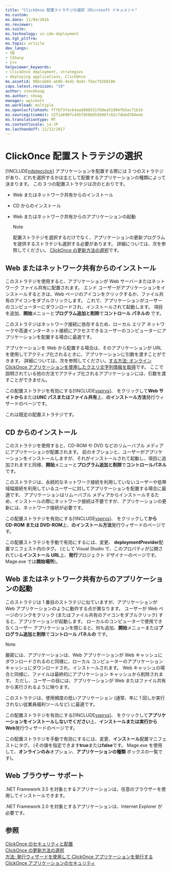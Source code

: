 ```yaml
---
title: "ClickOnce 配置ストラテジの選択 |Microsoft ドキュメント"
ms.custom: 
ms.date: 11/04/2016
ms.reviewer: 
ms.suite: 
ms.technology: vs-ide-deployment
ms.tgt_pltfrm: 
ms.topic: article
dev_langs:
- VB
- CSharp
- C++
helpviewer_keywords:
- ClickOnce deployment, strategies
- deploying applications, ClickOnce
ms.assetid: 98bcab65-ab8b-4ed1-9adc-fdacf92b8106
caps.latest.revision: "19"
author: stevehoag
ms.author: shoag
manager: wpickett
ms.workload: multiple
ms.openlocfilehash: fffb73fac64aad880531fb8ea51904fb5ac71b16
ms.sourcegitcommit: 32f1a690fc445f9586d53698fc82c7debd784eeb
ms.translationtype: MT
ms.contentlocale: ja-JP
ms.lasthandoff: 12/22/2017
---
```

# <a name="choosing-a-clickonce-deployment-strategy"></a>ClickOnce 配置ストラテジの選択
[!INCLUDE[ndptecclick](../deployment/includes/ndptecclick_md.md)] アプリケーションを配置する際には 3 つのストラテジがあり、どれを選択するかは主として配置するアプリケーションの種類によって決まります。 この 3 つの配置ストラテジは次のとおりです。  
  
-   Web またはネットワーク共有からのインストール  
  
-   CD からのインストール  
  
-   Web またはネットワーク共有からのアプリケーションの起動  
  
    > [!NOTE]
    >  配置ストラテジを選択するだけでなく、アプリケーションの更新プログラムを提供するストラテジも選択する必要があります。 詳細については、次を参照してください。 [ClickOnce の更新方法の選択](../deployment/choosing-a-clickonce-update-strategy.md)です。  
  
## <a name="install-from-the-web-or-a-network-share"></a>Web またはネットワーク共有からのインストール  
 このストラテジを使用すると、アプリケーションが Web サーバーまたはネットワーク ファイル共有に配置されます。 エンド ユーザーがアプリケーションをインストールするときは、Web ページのアイコンをクリックするか、ファイル共有のアイコンをダブルクリックします。 これで、アプリケーションがユーザーのコンピューターにダウンロードされ、インストールされて起動します。 項目を追加、**開始**メニューと**プログラム追加と削除**で**コントロール パネルの** です。  
  
 このストラテジはネットワーク接続に依存するため、ローカル エリア ネットワークや高速インターネット接続にアクセスできるユーザーのコンピューターにアプリケーションを配置する場合に最適です。  
  
 アプリケーションを Web から配置する場合は、そのアプリケーションが URL を使用してアクティブ化されるときに、アプリケーションに引数を渡すことができます。 詳細については、次を参照してください。[する方法: オンライン ClickOnce アプリケーションを使用したクエリ文字列情報を取得](../deployment/how-to-retrieve-query-string-information-in-an-online-clickonce-application.md)です。 ここで説明されている他の方法でアクティブ化されるアプリケーションには、引数を渡すことができません。  
  
 この配置ストラテジを有効にする[!INCLUDE[vsprvs](../code-quality/includes/vsprvs_md.md)]、 をクリックして**Web サイトから**または**UNC パスまたはファイル共有**上、**のインストール方法**発行ウィザードのページです。  
  
 これは既定の配置ストラテジです。  
  
## <a name="install-from-a-cd"></a>CD からのインストール  
 このストラテジを使用すると、CD-ROM や DVD などのリムーバブル メディアにアプリケーションが配置されます。 前のオプションと、ユーザーがアプリケーションをインストールしますが、それがインストールされて起動し、項目に追加されますと同様、**開始**メニューと**プログラム追加と削除**で**コントロールパネル**です。  
  
 このストラテジは、永続的なネットワーク接続を利用していないユーザーや低帯域幅接続を利用しているユーザーに対してアプリケーションを配置する場合に最適です。 アプリケーションはリムーバブル メディアからインストールするため、インストールの際にネットワーク接続は不要ですが、アプリケーションの更新には、ネットワーク接続が必要です。  
  
 この配置ストラテジを有効にする[!INCLUDE[vsprvs](../code-quality/includes/vsprvs_md.md)]、 をクリックして**から CD-ROM または DVD-ROM**上、**のインストール方法**発行ウィザードのページです。  
  
 この配置ストラテジを手動で有効にするには、変更、 **deploymentProvider**配置マニフェスト内のタグ。 (として Visual Studio で、このプロパティが公開されている**インストール URL**上、**発行**プロジェクト デザイナーのページです。 Mage.exe では**開始場所**)。  
  
## <a name="start-the-application-from-the-web-or-a-network-share"></a>Web またはネットワーク共有からのアプリケーションの起動  
 このストラテジは 1 番目のストラテジに似ていますが、アプリケーションが Web アプリケーションのように動作する点が異なります。 ユーザーが Web ページのリンクをクリック (またはファイル共有のアイコンをダブルクリック) すると、アプリケーションが起動します。 ローカルのコンピューターで使用できなくユーザー アプリケーションを閉じると、何も追加、**開始**メニューまたは**プログラム追加と削除**で**コントロール パネルの** です。  
  
> [!NOTE]
>  厳密には、アプリケーションは、Web アプリケーションが Web キャッシュにダウンロードされるのと同様に、ローカル コンピューターのアプリケーション キャッシュにダウンロードされ、インストールされます。 Web キャッシュの場合と同様に、ファイルは最終的にアプリケーション キャッシュから削除されます。 ただし、ユーザーの目には、アプリケーションが Web またはファイル共有から実行されるように映ります。  
  
 このストラテジは、使用頻度の低いアプリケーション (通常、年に 1 回しか実行されない従業員福利ツールなど) に最適です。  
  
 この配置ストラテジを有効にする[!INCLUDE[vsprvs](../code-quality/includes/vsprvs_md.md)]、 をクリックして**アプリケーションをインストールしないでください**上、**インストールまたは実行から Web**発行ウィザードのページです。  
  
 この配置ストラテジを手動で有効にするには、変更、**インストール**配置マニフェストにタグ。 (その値を指定できます**true**または**false**です。 Mage.exe を使用して、**オンラインのみ**オプション、**アプリケーションの種類** ボックスの一覧です)。  
  
## <a name="web-browser-support"></a>Web ブラウザー サポート  
 .NET Framework 3.5 を対象とするアプリケーションは、任意のブラウザーを使用してインストールできます。  
  
 .NET Framework 2.0 を対象とするアプリケーションは、Internet Explorer が必要です。  
  
## <a name="see-also"></a>参照  
 [ClickOnce のセキュリティと配置](../deployment/clickonce-security-and-deployment.md)   
 [ClickOnce の更新方法の選択](../deployment/choosing-a-clickonce-update-strategy.md)   
 [方法: 発行ウィザードを使用して ClickOnce アプリケーションを発行する](../deployment/how-to-publish-a-clickonce-application-using-the-publish-wizard.md)   
 [ClickOnce アプリケーションのセキュリティ](../deployment/securing-clickonce-applications.md)